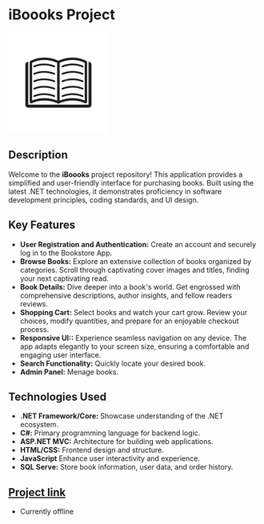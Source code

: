 # iBoooks Project

![book.jpg](readmeimages/book.jpg)

## Description

Welcome to the **iBoooks** project repository! This application provides a simplified and user-friendly interface for purchasing books. Built using the latest .NET technologies, it demonstrates proficiency in software development principles, coding standards, and UI design.

## Key Features

- **User Registration and Authentication:** Create an account and securely log in to the Bookstore App. 
- **Browse Books:** Explore an extensive collection of books organized by categories. Scroll through captivating cover images and titles, finding your next captivating read.
- **Book Details:** Dive deeper into a book's world. Get engrossed with comprehensive descriptions, author insights, and fellow readers reviews.
- **Shopping Cart:** Select books and watch your cart grow. Review your choices, modify quantities, and prepare for an enjoyable checkout process.
- **Responsive UI::** Experience seamless navigation on any device. The app adapts elegantly to your screen size, ensuring a comfortable and engaging user interface.
- **Search Functionality:** Quickly locate your desired book.
- **Admin Panel:** Menage books.

## Technologies Used

- **.NET Framework/Core:** Showcase understanding of the .NET ecosystem.
- **C#:** Primary programming language for backend logic.
- **ASP.NET MVC:** Architecture for building web applications.
- **HTML/CSS:** Frontend design and structure.
- **JavaScript** Enhance user interactivity and experience.
- **SQL Serve:** Store book information, user data, and order history.

## [Project link](www.iboookstest.azurewebsites.net)

- Currently offline
